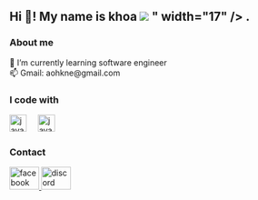 <h2 align="left">Hi 👋! My name is khoa <img src="<svg xmlns="http://www.w3.org/2000/svg" id="flag-icons-vn" viewBox="0 0 512 512">
  <defs>
    <clipPath id="vn-a">
      <path fill-opacity=".7" d="M177.2 0h708.6v708.7H177.2z"/>
    </clipPath>
  </defs>
  <g fill-rule="evenodd" clip-path="url(#vn-a)" transform="translate(-128)scale(.72249)">
    <path fill="#da251d" d="M0 0h1063v708.7H0z"/>
    <path fill="#ff0" d="m661 527.5-124-92.6-123.3 93.5 45.9-152-123.2-93.8 152.4-1.3L536 129.8 584.3 281l152.4.2-122.5 94.7L661 527.5z"/>
  </g>
</svg>" width="17" /> . </p></h2>

### About me

<p align="left">🌱 I’m currently learning software engineer<br>📫 Gmail: aohkne@gmail.com</p>

### I code with

<div align="left">
  <img src="https://skillicons.dev/icons?i=js" height="30" alt="javascript logo"  />
  <img width="12" />
  <img src="https://cdn.jsdelivr.net/gh/devicons/devicon/icons/java/java-original.svg" height="30" alt="java logo"  />
</div>

### Contact

<div align="left">
  <a href="https://www.facebook.com/huukhoa.le.79/" target="_blank">
    <img src="https://raw.githubusercontent.com/maurodesouza/profile-readme-generator/master/src/assets/icons/social/facebook/default.svg" width="52" height="40" alt="facebook logo"  />
  </a>
  <a href="aohkel" target="_blank">
    <img src="https://raw.githubusercontent.com/maurodesouza/profile-readme-generator/master/src/assets/icons/social/discord/default.svg" width="52" height="40" alt="discord logo"  />
  </a>
</div>

###
